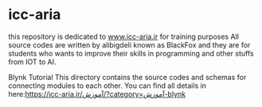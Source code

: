 # icc-aria
this repository is dedicated to www.icc-aria.ir for training purposes
All source codes are written by alibigdeli known as BlackFox and they are for students who wants to improve their skills in programming and other stuffs from IOT to AI.

Blynk Tutorial
This directory contains the source codes and schemas for connecting modules to each other.
You can find all details in here:https://icc-aria.ir/آموزش/?category=آموزش-blynk

